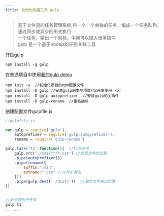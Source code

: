 ```yaml
---
title: 自动化构建工具 gulp
---
```

> 基于文件流的任务管理系统,将一个一个单独的任务，编成一个任务队列，通过同步或异步的形式执行   
> 一个任务，输出一个目标，中间可以插入很多插件   
> gulp 是一个基于nodejs的任务关联工具

开启gulp
```shell
npm install -g gulp
```
在普通项目中使用[我的gulp demo](https://github.com/liaozhongxun/lzo-gulp)

```shell
npm init -y  //初始化项目的npm配置文件
npm install -D gulp //安装gulp到本地项目(仅开发使用 -D)
npm install -D gulp-autoprefixer  //安装gulp相关插件
npm install -D gulp-rename  //重名插件

```
创建配置文件gulpfile.js
```javascript
//gulpfile.js

var gulp = require('gulp'),
    autoprefixer = require('gulp-autoprefixer'),
    rename = require('gulp-rename')

gulp.task('t1',function(){  //t1任务名
    gulp.src('./css/**/*.css') //处理文件的位置
    .pipe(autoprefixer())
    .pipe(rename({
        suffix:".min",
        extname:".css" //文件扩展名
    }))
    .pipe(gulp.dest('./dist/'))  //最终文件输出位置
})


//命令喊执行任务
gulp t1
.......
```